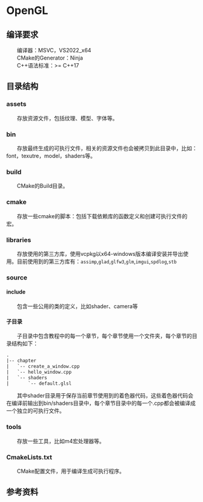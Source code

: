 # OpenGL
## 编译要求
　　编译器：MSVC，VS2022_x64  
　　CMake的Generator：Ninja  
　　C++语法标准：>= C++17
## 目录结构
### assets
　　存放资源文件，包括纹理、模型、字体等。
### bin
　　存放最终生成的可执行文件，相关的资源文件也会被拷贝到此目录中，比如：font，texutre，model，shaders等。
### build
　　CMake的Build目录。
### cmake
　　存放一些cmake的脚本：包括下载依赖库的函数定义和创建可执行文件的宏。
### libraries
　　存放使用的第三方库，使用vcpkg以x64-windows版本编译安装并导出使用。目前使用到的第三方库有：`assimp`,`glad`,`glfw3`,`glm`,`imgui`,`spdlog`,`stb`
### source
#### include
　　包含一些公用的类的定义，比如shader、camera等
#### 子目录
　　子目录中包含教程中的每一个章节，每个章节使用一个文件夹，每个章节的目录结构如下：  
```txt
.
|-- chapter
|   `-- create_a_window.cpp
|   `-- hello_window.cpp
|   `-- shaders
|       `-- default.glsl
```
　　其中shader目录用于保存当前章节使用到的着色器代码，这些着色器代码会在编译前输出到bin/shaders目录中，每个章节目录中的每一个.cpp都会被编译成一个独立的可执行文件。
### tools
　　存放一些工具，比如m4宏处理器等。
### CmakeLists.txt
　　CMake配置文件，用于编译生成可执行程序。
## 参考资料